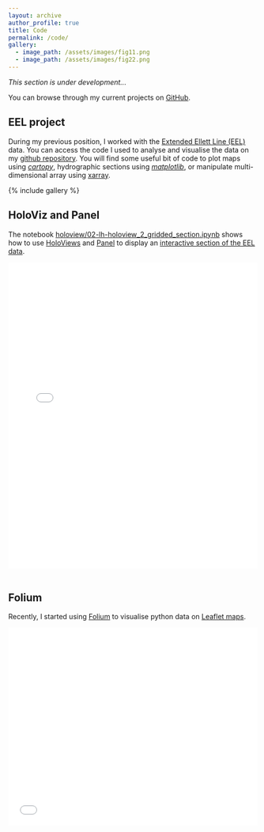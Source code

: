 ```yaml
---
layout: archive
author_profile: true
title: Code
permalink: /code/
gallery:
  - image_path: /assets/images/fig11.png
  - image_path: /assets/images/fig22.png
---
```


*This section is under development...*

You can browse through my current projects on [GitHub](https://github.com/lhoupert).

## EEL project

During my previous position, I worked with the [Extended Ellett Line (EEL)](https://projects.noc.ac.uk/ExtendedEllettLine/) data. You can access the code I used to analyse and visualise the data on my [github repository](https://github.com/lhoupert/analysis_eel_data). You will find some useful bit of code to plot maps using [*cartopy*](https://scitools.org.uk/cartopy/docs/latest/), hydrographic sections using [*matplotlib*](https://matplotlib.org/), or manipulate multi-dimensional array using [xarray](http://xarray.pydata.org/en/stable/).

{% include gallery %}

## HoloViz and Panel
The notebook [holoview/02-lh-holoview_2_gridded_section.ipynb](https://github.com/lhoupert/analysis_eel_data/blob/master/notebooks/holoview/02-lh-holoview_2_gridded_section.ipynb) shows how to use [HoloViews](http://holoviews.org/) and [Panel](https://panel.holoviz.org/) to display an <a href="/assets/html/02_section_panel_double_selector_v3_vweb.html" target="_blank">interactive section of the EEL data</a>.

<section id='holview_sec' style="background-color: white">
  <iframe allowtransparency="true" src="/assets/html/02_section_panel_double_selector_v3_vweb.html" height="620px" width="100%" style="border:none;"></iframe>
</section>

<br>

## Folium

Recently, I started using [Folium](https://python-visualization.github.io/folium/) to visualise python data on [Leaflet maps](https://leafletjs.com/).

<iframe src="/assets/html/maps_ocean.html" height="400px" width="100%" style="border:none;"></iframe>

